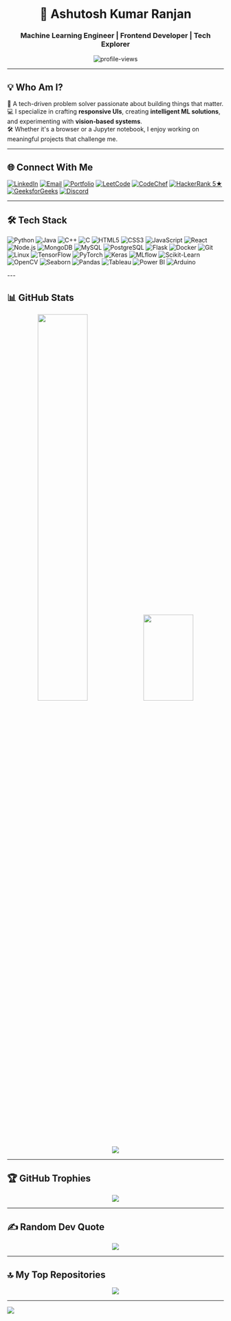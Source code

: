 <h1 align="center">🚀 Ashutosh Kumar Ranjan</h1>
<h3 align="center">Machine Learning Engineer | Frontend Developer | Tech Explorer</h3>

<p align="center">
  <img src="https://komarev.com/ghpvc/?username=ashutoshkumar18&label=Profile%20views&color=0e75b6&style=flat" alt="profile-views" />
</p>

---

## 💡 Who Am I?
🌱 A tech-driven problem solver passionate about building things that matter.<br>
💻 I specialize in crafting **responsive UIs**, creating **intelligent ML solutions**, and experimenting with **vision‑based systems**.<br>
🛠️ Whether it's a browser or a Jupyter notebook, I enjoy working on meaningful projects that challenge me.<br>

---

## 🌐 Connect With Me
[![LinkedIn](https://img.shields.io/badge/LinkedIn-%230077B5.svg?logo=linkedin&logoColor=white)](https://linkedin.com/in/ashutoshkumar18)
[![Email](https://img.shields.io/badge/Email-D14836?logo=gmail&logoColor=white)](mailto:ashutosh.ranjan.ds@gmail.com)
[![Portfolio](https://img.shields.io/badge/Portfolio-000000?logo=vercel&logoColor=white)](https://ashutoshkumarranjan.vercel.app)
[![LeetCode](https://img.shields.io/badge/LeetCode-FFA116?logo=leetcode&logoColor=white)](https://www.leetcode.com/ashutoshranjan_7)
[![CodeChef](https://img.shields.io/badge/CodeChef-5B4638?logo=codechef&logoColor=white)](https://www.codechef.com/users/ashutoshkr_7)
[![HackerRank 5★](https://img.shields.io/badge/HackerRank-5★-2EC866?&logo=hackerrank&logoColor=white&labelColor=2EC866&color=FFD700)](https://www.hackerrank.com/profile/ashutoshranjan7)
[![GeeksforGeeks](https://img.shields.io/badge/GeeksforGeeks-0F9D58?logo=geeksforgeeks&logoColor=white)](https://auth.geeksforgeeks.org/user/ashutosh_ranjan206)
[![Discord](https://img.shields.io/badge/Discord-%237289DA.svg?&logo=discord&logoColor=white)](https://discord.gg/v7jZjtYHc3)

---

## 🛠 Tech Stack 
<p align="left">
  <img src="https://img.shields.io/badge/Python-14354C?style=for-the-badge&logo=python&logoColor=white" alt="Python" />
  <img src="https://img.shields.io/badge/Java-007396?style=for-the-badge&logo=java&logoColor=white" alt="Java" />
  <img src="https://img.shields.io/badge/C++-00599C?style=for-the-badge&logo=c%2b%2b&logoColor=white" alt="C++" />
  <img src="https://img.shields.io/badge/C-A8B9CC?style=for-the-badge&logo=c&logoColor=white" alt="C" />
  <img src="https://img.shields.io/badge/HTML5-E34F26?style=for-the-badge&logo=html5&logoColor=white" alt="HTML5" />
  <img src="https://img.shields.io/badge/CSS3-1572B6?style=for-the-badge&logo=css3&logoColor=white" alt="CSS3" />
  <img src="https://img.shields.io/badge/JavaScript-F7DF1E?style=for-the-badge&logo=javascript&logoColor=black" alt="JavaScript" />
  <img src="https://img.shields.io/badge/React-20232A?style=for-the-badge&logo=react&logoColor=61DAFB" alt="React" />
  <img src="https://img.shields.io/badge/Node.js-339933?style=for-the-badge&logo=nodedotjs&logoColor=white" alt="Node.js" />
  <img src="https://img.shields.io/badge/MongoDB-47A248?style=for-the-badge&logo=mongodb&logoColor=white" alt="MongoDB" />
  <img src="https://img.shields.io/badge/MySQL-4479A1?style=for-the-badge&logo=mysql&logoColor=white" alt="MySQL" />
  <img src="https://img.shields.io/badge/PostgreSQL-336791?style=for-the-badge&logo=postgresql&logoColor=white" alt="PostgreSQL" />
  <img src="https://img.shields.io/badge/Flask-000000?style=for-the-badge&logo=flask&logoColor=white" alt="Flask" />
  <img src="https://img.shields.io/badge/Docker-2496ED?style=for-the-badge&logo=docker&logoColor=white" alt="Docker" />
  <img src="https://img.shields.io/badge/Git-F05032?style=for-the-badge&logo=git&logoColor=white" alt="Git" />
  <img src="https://img.shields.io/badge/Linux-FCC624?style=for-the-badge&logo=linux&logoColor=black" alt="Linux" />
  <img src="https://img.shields.io/badge/TensorFlow-FF6F00?style=for-the-badge&logo=tensorflow&logoColor=white" alt="TensorFlow" />
  <img src="https://img.shields.io/badge/PyTorch-EE4C2C?style=for-the-badge&logo=pytorch&logoColor=white" alt="PyTorch" />
  <img src="https://img.shields.io/badge/Keras-D00000?style=for-the-badge&logo=keras&logoColor=white" alt="Keras" />
  <img src="https://img.shields.io/badge/MLflow-012970?style=for-the-badge&logo=mlflow&logoColor=white" alt="MLflow" />
  <img src="https://img.shields.io/badge/Scikit--Learn-F7931E?style=for-the-badge&logo=scikitlearn&logoColor=white" alt="Scikit-Learn" />
  <img src="https://img.shields.io/badge/OpenCV-5C3EE8?style=for-the-badge&logo=opencv&logoColor=white" alt="OpenCV" />
  <img src="https://img.shields.io/badge/Seaborn-4B8BBE?style=for-the-badge&logo=seaborn&logoColor=white" alt="Seaborn" />
  <img src="https://img.shields.io/badge/Pandas-150458?style=for-the-badge&logo=pandas&logoColor=white" alt="Pandas" />
  <img src="https://img.shields.io/badge/Tableau-E97627?style=for-the-badge&logo=tableau&logoColor=white" alt="Tableau" />
  <img src="https://img.shields.io/badge/Power%20BI-F2C811?style=for-the-badge&logo=powerbi&logoColor=black" alt="Power BI" />
  <img src="https://img.shields.io/badge/Arduino-00979D?style=for-the-badge&logo=arduino&logoColor=white" alt="Arduino" />
</p>
---

## 📊 GitHub Stats
<div align="center">

<!-- GitHub Stats -->
<img src="https://github-readme-stats.vercel.app/api?username=ashutoshkumar18&show_icons=true&theme=tokyonight&title_color=00FFFF&text_color=FFFFFF&icon_color=00FFFF&hide_border=true&border_radius=10" width="48%" />

<!-- Top Languages -->
<img src="https://github-readme-stats.vercel.app/api/top-langs/?username=ashutoshkumar18&layout=compact&theme=tokyonight&title_color=00FFFF&text_color=FFFFFF&hide_border=true&border_radius=10" width="48%" height="200px" />

<br><br>

<!-- GitHub Streak -->
<img src="https://github-readme-streak-stats.herokuapp.com?user=ashutoshkumar18&theme=tokyonight&ring=00FFFF&fire=00FFFF&currStreakLabel=00FFFF&hide_border=true&border_radius=10" />

</div>



---

## 🏆 GitHub Trophies
<p align="center">
  <img src="https://github-profile-trophy.vercel.app/?username=ashutoshkumar18&theme=onedark&no-frame=true&no-bg=true&margin-w=4" />
</p>

---

## ✍️ Random Dev Quote
<p align="center">
  <img src="https://quotes-github-readme.vercel.app/api?type=horizontal&theme=dark" />
</p>

---

## 🔝 My Top Repositories
<p align="center">
  <img src="https://github-contributor-stats.vercel.app/api?username=ashutoshkumar18&limit=5&theme=dark&combine_all_yearly_contributions=true" />
</p>

---

[![](https://visitcount.itsvg.in/api?id=ashutoshkumar18&icon=2&color=1)](https://visitcount.itsvg.in)

<!-- Proudly personalized for Ashutosh Kumar Ranjan -->

